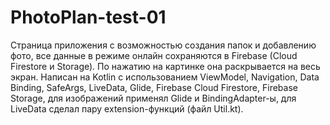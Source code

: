 # PhotoPlan-test-01

Страница приложения с возможностью создания папок и добавлению фото, все данные в режиме онлайн сохраняются в Firebase (Cloud Firestore и Storage). По нажатию на картинке она раскрывается на весь экран. Написан на Kotlin с использованием ViewModel, Navigation, Data Binding, SafeArgs, LiveData, Glide, Firebase Cloud Firestore, Firebase Storage, для изображений применял Glide и  BindingAdapter-ы, для LiveData сделал пару extension-функций (файл Util.kt).
